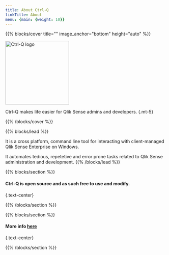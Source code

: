 ```yaml
---
title: About Ctrl-Q
linkTitle: About
menu: {main: {weight: 10}}
---
```


{{% blocks/cover title="" image_anchor="bottom" height="auto" %}}

<img src="/logo/ctrl-q-transp.png" alt="Ctrl-Q logo" height="200" class="mx-auto d-block mb-5">

Ctrl-Q makes life easier for Qlik Sense admins and developers.
{.mt-5}

{{% /blocks/cover %}}



{{% blocks/lead %}}

It is a cross platform, command line tool for interacting with client-managed Qlik Sense Enterprise on Windows.

It automates tedious, repetetive and error prone tasks related to Qlik Sense administration and development.
{{% /blocks/lead %}}


{{% blocks/section %}}

#### Ctrl-Q is open source and as such free to use and modify.
{.text-center}

{{% /blocks/section %}}


{{% blocks/section %}}

#### More info [here](/docs/overview/)
{.text-center}

{{% /blocks/section %}}

